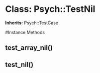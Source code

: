 # Class: Psych::TestNil
**Inherits:** Psych::TestCase
    




#Instance Methods
## test_array_nil() [](#method-i-test_array_nil)

## test_nil() [](#method-i-test_nil)


